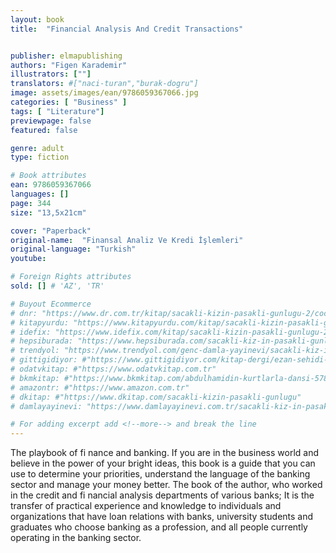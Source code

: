 ```yaml
---
layout: book
title:  "Financial Analysis And Credit Transactions"


publisher: elmapublishing
authors: "Figen Karademir"
illustrators: [""]
translators: #["naci-turan","burak-dogru"]
image: assets/images/ean/9786059367066.jpg
categories: [ "Business" ]
tags: [ "Literature"]
previewpage: false
featured: false

genre: adult
type: fiction

# Book attributes
ean: 9786059367066
languages: []
page: 344
size: "13,5x21cm"

cover: "Paperback"
original-name:  "Finansal Analiz Ve Kredi İşlemleri"
original-language: "Turkish"
youtube:

# Foreign Rights attributes
sold: [] # 'AZ', 'TR'

# Buyout Ecommerce
# dnr: "https://www.dr.com.tr/kitap/sacakli-kizin-pasakli-gunlugu-2/cocuk-ve-genclik/genclik-10-yas/roman-oyku/urunno=0001893059001"
# kitapyurdu: "https://www.kitapyurdu.com/kitap/sacakli-kizin-pasakli-gunlugu-2-/560122.html&filter_name=Sa%C3%A7akl%C4%B1+K%C4%B1z%27%C4%B1n+Pasakl%C4%B1+G%C3%BCnl%C3%BC%C4%9F%C3%BC+2"
# idefix: "https://www.idefix.com/kitap/sacakli-kizin-pasakli-gunlugu-2/cocuk-ve-genclik/genclik-10-yas/roman-oyku/urunno=0001893059001"
# hepsiburada: "https://www.hepsiburada.com/sacakli-kiz-in-pasakli-gunlugu-2-damla-yayinevi-p-HBV000012ER86"
# trendyol: "https://www.trendyol.com/genc-damla-yayinevi/sacakli-kiz-in-pasakli-gunlugu-2-p-54825777"
# gittigidiyor: #"https://www.gittigidiyor.com/kitap-dergi/ezan-sehidi-adnan-menderes_pdp_732728793"
# odatvkitap: #"https://www.odatvkitap.com.tr"
# bkmkitap: #"https://www.bkmkitap.com/abdulhamidin-kurtlarla-dansi-578226"
# amazontr: #"https://www.amazon.com.tr"
# dkitap: #"https://www.dkitap.com/sacakli-kizin-pasakli-gunlugu"
# damlayayinevi: "https://www.damlayayinevi.com.tr/sacakli-kiz-in-pasakli-gunlugu-2-bu-iste-bi-terslik-var"

# For adding excerpt add <!--more--> and break the line
---
```

The playbook of fi nance and banking. If you are
in the business world and believe in the power of
your bright ideas, this book is a guide that you can
use to determine your priorities, understand the
language of the banking sector and manage your
money better.
The book of the author, who worked in the credit and fi nancial analysis departments of various
banks; It is the transfer of practical experience and
knowledge to individuals and organizations that
have loan relations with banks, university students
and graduates who choose banking as a profession, and all people currently operating in the
banking sector.
<!--more--> 


